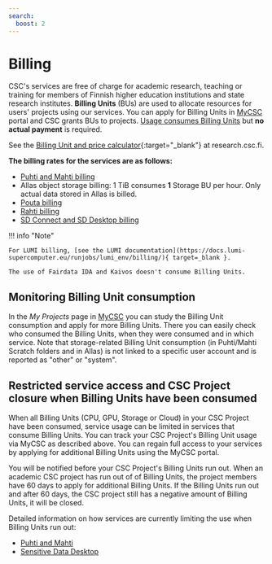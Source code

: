 ```yaml
---
search:
  boost: 2
---
```


# Billing

CSC's services are free of charge for academic research, teaching or training for members of Finnish higher education institutions and state research institutes. **Billing Units** (BUs) are used to allocate resources for users' projects using our services. You can apply for Billing Units in [MyCSC](https://my.csc.fi) portal and CSC grants BUs to projects. [Usage consumes Billing Units](billing.md) but **no actual payment** is required.

See the [Billing Unit and price calculator](https://research.csc.fi/billing-units#buc){:target="_blank"} at research.csc.fi.

**The billing rates for the services are as follows:**

* [Puhti and Mahti billing](../computing/hpc-billing.md)
* Allas object storage billing:  1 TiB consumes **1** Storage BU per hour. Only actual
   data stored in Allas is billed.
* [Pouta billing](../cloud/pouta/vm-flavors-and-billing.md)
* [Rahti billing](../cloud/rahti/billing.md)
* [SD Connect and SD Desktop billing](../data/sensitive-data/sd-use-case-new-user-project-manager.md#sd-connect-bu-consumption)



!!! info "Note"

    For LUMI billing, [see the LUMI documentation](https://docs.lumi-supercomputer.eu/runjobs/lumi_env/billing/){ target=_blank }.

    The use of Fairdata IDA and Kaivos doesn't consume Billing Units.

## Monitoring Billing Unit consumption

In the _My Projects_ page in [MyCSC](https://my.csc.fi) you can study the
Billing Unit consumption and apply for more Billing Units. There you can easily
check who consumed the Billing Units, when they were consumed and in which
service. Note that storage-related Billing Unit consumption (in Puhti/Mahti Scratch folders and in
Allas) is not linked to a specific user account and is reported as "other" or "system".



## Restricted service access and CSC Project closure when Billing Units have been consumed

When all Billing Units (CPU, GPU, Storage or Cloud) in your CSC Project have been consumed, service usage can be limited in services that consume Billing Units. You can track your CSC Project's Billing Unit usage via MyCSC as described above. You can regain full access to your services by applying for additional Billing Units using the MyCSC portal.

You will be notified before your CSC Project's Billing Units run out. When an academic CSC project has run out of of Billing Units, the project members have 60 days to apply for additional Billing Units. If the Billing Units run out and after 60 days, the CSC project still has a negative amount of Billing Units, it will be closed.

Detailed information on how services are currently limiting the use when Billing Units run out:

* [Puhti and Mahti](../computing/usage-policy.md#running-out-of-billing-units)
* [Sensitive Data Desktop](../data/sensitive-data/sd-use-case-new-user-project-manager.md#what-happens-if-your-project-runs-out-of-billing-units)






